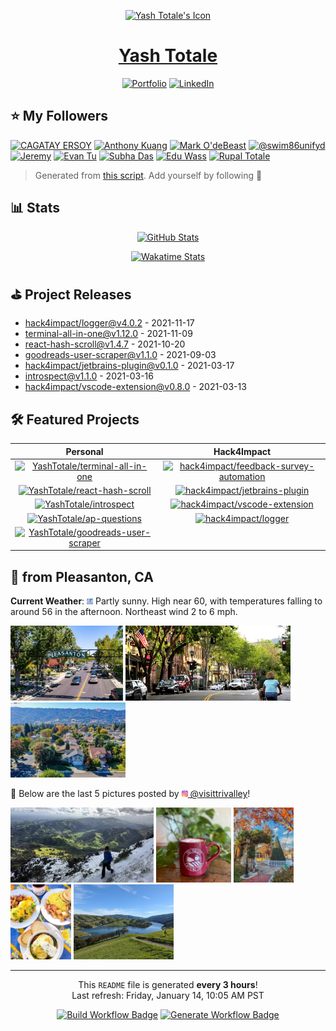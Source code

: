 <p align="center"><a href="https://yashtotale.dev/"><img src="https://yashtotale.dev/logo192.png" alt="Yash Totale's Icon" width="100"></a></p>
<h1 align="center"><a href="https://yashtotale.dev/">Yash Totale</a></h1>

<p align="center">
  <a href="https://yashtotale.dev/" title="Portfolio"><img src="https://img.shields.io/badge/Portfolio-lightblue?style=for-the-badge&logo=googlechrome&logoColor=black" alt="Portfolio"/></a>
  <a href="https://www.linkedin.com/in/yash-totale/" title="LinkedIn"><img src="https://img.shields.io/badge/LinkedIn-0077B5?style=for-the-badge&logo=linkedin&logoColor=white" alt="LinkedIn"></a>
</p>

## ⭐️ My Followers

<a href="https:&#x2F;&#x2F;github.com&#x2F;Latecoder-hub" title="CAGATAY ERSOY"><img src="https://img.shields.io/badge/CAGATAY%20ERSOY-24292e?style=flat&logo=Github&logoColor=white&link=https:&#x2F;&#x2F;github.com&#x2F;Latecoder-hub" alt="CAGATAY ERSOY" /></a> <a href="https:&#x2F;&#x2F;github.com&#x2F;KuangAnthony" title="Anthony Kuang"><img src="https://img.shields.io/badge/Anthony%20Kuang-24292e?style=flat&logo=Github&logoColor=white&link=https:&#x2F;&#x2F;github.com&#x2F;KuangAnthony" alt="Anthony Kuang" /></a> <a href="https:&#x2F;&#x2F;github.com&#x2F;Skatan666" title="Mark O&#39;deBeast"><img src="https://img.shields.io/badge/Mark%20O&#39;deBeast-24292e?style=flat&logo=Github&logoColor=white&link=https:&#x2F;&#x2F;github.com&#x2F;Skatan666" alt="Mark O&#39;deBeast" /></a> <a href="https:&#x2F;&#x2F;github.com&#x2F;swim86unifyd" title="@swim86unifyd"><img src="https://img.shields.io/badge/@swim86unifyd-24292e?style=flat&logo=Github&logoColor=white&link=https:&#x2F;&#x2F;github.com&#x2F;swim86unifyd" alt="@swim86unifyd" /></a> <a href="https:&#x2F;&#x2F;github.com&#x2F;jeremy-coleman" title="Jeremy"><img src="https://img.shields.io/badge/Jeremy-24292e?style=flat&logo=Github&logoColor=white&link=https:&#x2F;&#x2F;github.com&#x2F;jeremy-coleman" alt="Jeremy" /></a> <a href="https:&#x2F;&#x2F;github.com&#x2F;evanjt06" title="Evan Tu"><img src="https://img.shields.io/badge/Evan%20Tu-24292e?style=flat&logo=Github&logoColor=white&link=https:&#x2F;&#x2F;github.com&#x2F;evanjt06" alt="Evan Tu" /></a> <a href="https:&#x2F;&#x2F;github.com&#x2F;subatuba21" title="Subha Das"><img src="https://img.shields.io/badge/Subha%20Das-24292e?style=flat&logo=Github&logoColor=white&link=https:&#x2F;&#x2F;github.com&#x2F;subatuba21" alt="Subha Das" /></a> <a href="https:&#x2F;&#x2F;github.com&#x2F;eduwass" title="Edu Wass"><img src="https://img.shields.io/badge/Edu%20Wass-24292e?style=flat&logo=Github&logoColor=white&link=https:&#x2F;&#x2F;github.com&#x2F;eduwass" alt="Edu Wass" /></a> <a href="https:&#x2F;&#x2F;github.com&#x2F;rupaltotale" title="Rupal Totale"><img src="https://img.shields.io/badge/Rupal%20Totale-24292e?style=flat&logo=Github&logoColor=white&link=https:&#x2F;&#x2F;github.com&#x2F;rupaltotale" alt="Rupal Totale" /></a>

> Generated from [this script](https://github.com/YashTotale/YashTotale/blob/main/scripts/generate/get-followers.ts). Add yourself by following 🙂

## 📊 Stats

<p align="center">
  <a href="https://github.com/anuraghazra/github-readme-stats"><img src="https://github-readme-stats.vercel.app/api?username=YashTotale&count_private=true&show_icons=true&theme=slateorange&title_color=fff" alt="GitHub Stats" title="GitHub Stats"></a>
</p>

<p align="center">
  <a href="https://wakatime.com/@YashT"><img src="https://github-readme-stats.vercel.app/api/wakatime?username=YashT&theme=slateorange&layout=compact&custom_title=Yash%20Totale%27s%20Weekly%20Wakatime%20Stats&title_color=fff" alt="Wakatime Stats" title="Wakatime Stats"></a>
</p>

## ⛳️ Project Releases

- <a href="https:&#x2F;&#x2F;github.com&#x2F;hack4impact&#x2F;logger&#x2F;releases&#x2F;tag&#x2F;v4.0.2" target="_blank" title="hack4impact&#x2F;logger@v4.0.2">hack4impact&#x2F;logger@v4.0.2</a> - 2021-11-17
- <a href="https:&#x2F;&#x2F;github.com&#x2F;YashTotale&#x2F;terminal-all-in-one&#x2F;releases&#x2F;tag&#x2F;v1.12.0" target="_blank" title="terminal-all-in-one@v1.12.0">terminal-all-in-one@v1.12.0</a> - 2021-11-09
- <a href="https:&#x2F;&#x2F;github.com&#x2F;YashTotale&#x2F;react-hash-scroll&#x2F;releases&#x2F;tag&#x2F;v1.4.7" target="_blank" title="react-hash-scroll@v1.4.7">react-hash-scroll@v1.4.7</a> - 2021-10-20
- <a href="https:&#x2F;&#x2F;github.com&#x2F;YashTotale&#x2F;goodreads-user-scraper&#x2F;releases&#x2F;tag&#x2F;v1.1.0" target="_blank" title="goodreads-user-scraper@v1.1.0">goodreads-user-scraper@v1.1.0</a> - 2021-09-03
- <a href="https:&#x2F;&#x2F;github.com&#x2F;hack4impact&#x2F;jetbrains-plugin&#x2F;releases&#x2F;tag&#x2F;v0.1.0" target="_blank" title="hack4impact&#x2F;jetbrains-plugin@v0.1.0">hack4impact&#x2F;jetbrains-plugin@v0.1.0</a> - 2021-03-17
- <a href="https:&#x2F;&#x2F;github.com&#x2F;YashTotale&#x2F;introspect&#x2F;releases&#x2F;tag&#x2F;v1.1.0" target="_blank" title="introspect@v1.1.0">introspect@v1.1.0</a> - 2021-03-16
- <a href="https:&#x2F;&#x2F;github.com&#x2F;hack4impact&#x2F;vscode-extension&#x2F;releases&#x2F;tag&#x2F;v0.8.0" target="_blank" title="hack4impact&#x2F;vscode-extension@v0.8.0">hack4impact&#x2F;vscode-extension@v0.8.0</a> - 2021-03-13

## 🛠 Featured Projects

|                                                                                                                                              Personal                                                                                                                                               |                                                                                                                                                       Hack4Impact                                                                                                                                                       |
| :-------------------------------------------------------------------------------------------------------------------------------------------------------------------------------------------------------------------------------------------------------------------------------------------------: | :---------------------------------------------------------------------------------------------------------------------------------------------------------------------------------------------------------------------------------------------------------------------------------------------------------------------: |
|       <a href="https://github.com/YashTotale/terminal-all-in-one"><img src="https://github-readme-stats.vercel.app/api/pin?username=YashTotale&repo=terminal-all-in-one&theme=slateorange&title_color=fff" alt="YashTotale/terminal-all-in-one" title="YashTotale/terminal-all-in-one" /></a>       | <a href="https://github.com/hack4impact/feedback-survey-automation"><img src="https://github-readme-stats.vercel.app/api/pin?username=hack4impact&repo=feedback-survey-automation&theme=slateorange&title_color=fff" alt="hack4impact/feedback-survey-automation" title="hack4impact/feedback-survey-automation" /></a> |
|           <a href="https://github.com/YashTotale/react-hash-scroll"><img src="https://github-readme-stats.vercel.app/api/pin?username=YashTotale&repo=react-hash-scroll&theme=slateorange&title_color=fff" alt="YashTotale/react-hash-scroll" title="YashTotale/react-hash-scroll" /></a>           |                     <a href="https://github.com/hack4impact/jetbrains-plugin"><img src="https://github-readme-stats.vercel.app/api/pin?username=hack4impact&repo=jetbrains-plugin&theme=slateorange&title_color=fff" alt="hack4impact/jetbrains-plugin" title="hack4impact/jetbrains-plugin" /></a>                     |
|                         <a href="https://github.com/YashTotale/introspect"><img src="https://github-readme-stats.vercel.app/api/pin?username=YashTotale&repo=introspect&theme=slateorange&title_color=fff" alt="YashTotale/introspect" title="YashTotale/introspect" /></a>                         |                     <a href="https://github.com/hack4impact/vscode-extension"><img src="https://github-readme-stats.vercel.app/api/pin?username=hack4impact&repo=vscode-extension&theme=slateorange&title_color=fff" alt="hack4impact/vscode-extension" title="hack4impact/vscode-extension" /></a>                     |
|                     <a href="https://github.com/YashTotale/ap-questions"><img src="https://github-readme-stats.vercel.app/api/pin?username=YashTotale&repo=ap-questions&theme=slateorange&title_color=fff" alt="YashTotale/ap-questions" title="YashTotale/ap-questions" /></a>                     |                                         <a href="https://github.com/hack4impact/logger"><img src="https://github-readme-stats.vercel.app/api/pin?username=hack4impact&repo=logger&theme=slateorange&title_color=fff" alt="hack4impact/logger" title="hack4impact/logger" /></a>                                         |
| <a href="https://github.com/YashTotale/goodreads-user-scraper"><img src="https://github-readme-stats.vercel.app/api/pin?username=YashTotale&repo=goodreads-user-scraper&theme=slateorange&title_color=fff" alt="YashTotale/goodreads-user-scraper" title="YashTotale/goodreads-user-scraper" /></a> |                                                                                                                                                                                                                                                                                                                         |

## 👋 from Pleasanton, CA

**Current Weather**: <img src="assets&#x2F;pleasanton&#x2F;weather.png" alt="" height="10" /> Partly sunny. High near 60, with temperatures falling to around 56 in the afternoon. Northeast wind 2 to 6 mph.

<img src="assets&#x2F;pleasanton&#x2F;static&#x2F;1.jpeg" height="120" /> <img src="assets&#x2F;pleasanton&#x2F;static&#x2F;2.png" height="120" /> <img src="assets&#x2F;pleasanton&#x2F;static&#x2F;3.jpeg" height="120" />

🔽 Below are the last 5 pictures posted by <a href="https://www.instagram.com/visittrivalley/" target="_blank"><img src="assets/instagram.png" width="10"/> @visittrivalley</a>!

<img src="assets&#x2F;pleasanton&#x2F;instagram&#x2F;1.jpg" height="120" /> <img src="assets&#x2F;pleasanton&#x2F;instagram&#x2F;2.jpg" height="120" /> <img src="assets&#x2F;pleasanton&#x2F;instagram&#x2F;3.jpg" height="120" /> <img src="assets&#x2F;pleasanton&#x2F;instagram&#x2F;4.jpg" height="120" /> <img src="assets&#x2F;pleasanton&#x2F;instagram&#x2F;5.jpg" height="120" />

---

<p align="center">This <code>README</code> file is generated <strong>every 3 hours</strong>!<br>Last refresh: Friday, January 14, 10:05 AM PST</p>

<p align="center">
  <a href="https://github.com/YashTotale/YashTotale/actions/workflows/integrate.yml" target="_blank" title="Build Workflow Badge"><img src="https://img.shields.io/github/workflow/status/YashTotale/YashTotale/Integrate?logo=github&logoColor=FFFFFF&labelColor=000000&label=Build&style=flat-square" alt="Build Workflow Badge" /></a>
  <a href="https://github.com/YashTotale/YashTotale/actions/workflows/generate.yml" target="_blank" title="Generate Workflow Badge"><img src="https://img.shields.io/github/workflow/status/YashTotale/YashTotale/Generate?logo=github&logoColor=FFFFFF&labelColor=000000&label=Generate&style=flat-square" alt="Generate Workflow Badge" /></a>
</p>
